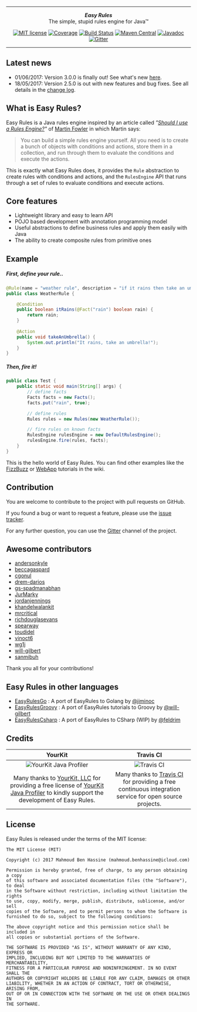 ***

<div align="center">
    <b><em>Easy Rules</em></b><br>
    The simple, stupid rules engine for Java&trade;
</div>

<div align="center">

[![MIT license](http://img.shields.io/badge/license-MIT-brightgreen.svg?style=flat)](http://opensource.org/licenses/MIT)
[![Coverage](https://coveralls.io/repos/j-easy/easy-rules/badge.svg?style=flat&branch=master&service=github)](https://coveralls.io/github/j-easy/easy-rules?branch=master)
[![Build Status](https://travis-ci.org/j-easy/easy-rules.svg?branch=master)](https://travis-ci.org/j-easy/easy-rules)
[![Maven Central](https://maven-badges.herokuapp.com/maven-central/org.jeasy/easy-rules-core/badge.svg?style=flat)](http://search.maven.org/#artifactdetails|org.jeasy|easy-rules-core|3.0.0|)
[![Javadoc](https://javadoc-emblem.rhcloud.com/doc/org.jeasy/easy-rules-core/badge.svg)](http://www.javadoc.io/doc/org.jeasy/easy-rules-core)
[![Gitter](https://badges.gitter.im/Join%20Chat.svg)](https://gitter.im/j-easy/easy-rules)

</div>

***

## Latest news

* 01/06/2017: Version 3.0.0 is finally out! See what's new [here](https://github.com/j-easy/easy-rules/releases).
* 18/05/2017: Version 2.5.0 is out with new features and bug fixes. See all details in the [change log](https://github.com/j-easy/easy-rules/releases).

## What is Easy Rules?

Easy Rules is a Java rules engine inspired by an article called *"[Should I use a Rules Engine?](http://martinfowler.com/bliki/RulesEngine.html)"* of [Martin Fowler](http://martinfowler.com/) in which Martin says:

> You can build a simple rules engine yourself. All you need is to create a bunch of objects with conditions and actions, store them in a collection, and run through them to evaluate the conditions and execute the actions.

This is exactly what Easy Rules does, it provides the `Rule` abstraction to create rules with conditions and actions, and the `RulesEngine` API that runs through a set of rules to evaluate conditions and execute actions.

## Core features

 * Lightweight library and easy to learn API
 * POJO based development with annotation programming model
 * Useful abstractions to define business rules and apply them easily with Java
 * The ability to create composite rules from primitive ones

## Example

##### First, define your rule..

```java
@Rule(name = "weather rule", description = "if it rains then take an umbrella" )
public class WeatherRule {

    @Condition
    public boolean itRains(@Fact("rain") boolean rain) {
        return rain;
    }
    
    @Action
    public void takeAnUmbrella() {
        System.out.println("It rains, take an umbrella!");
    }
}
```

##### Then, fire it!

```java
public class Test {
    public static void main(String[] args) {
        // define facts
        Facts facts = new Facts();
        facts.put("rain", true);

        // define rules
        Rules rules = new Rules(new WeatherRule());

        // fire rules on known facts
        RulesEngine rulesEngine = new DefaultRulesEngine();
        rulesEngine.fire(rules, facts);
    }
}
```

This is the hello world of Easy Rules. You can find other examples like the [FizzBuzz](https://github.com/j-easy/easy-rules/wiki/fizz-buzz) or [WebApp](https://github.com/j-easy/easy-rules/wiki/web-app) tutorials in the wiki.

## Contribution

You are welcome to contribute to the project with pull requests on GitHub.

If you found a bug or want to request a feature, please use the [issue tracker](https://github.com/j-easy/easy-rules/issues).

For any further question, you can use the [Gitter](https://gitter.im/j-easy/easy-rules) channel of the project.

## Awesome contributors

* [andersonkyle](https://github.com/andersonkyle)
* [beccagaspard](https://github.com/beccagaspard)
* [cgonul](https://github.com/cgonul)
* [drem-darios](https://github.com/drem-darios)
* [gs-spadmanabhan](https://github.com/gs-spadmanabhan)
* [JurMarky](https://github.com/JurMarky)
* [jordanjennings](https://github.com/jordanjennings)
* [khandelwalankit](https://github.com/khandelwalankit)
* [mrcritical](https://github.com/mrcritical)
* [richdouglasevans](https://github.com/richdouglasevans)
* [spearway](https://github.com/spearway)
* [toudidel](https://github.com/toudidel)
* [vinoct6](https://github.com/vinoct6)
* [wg1j](https://github.com/wg1j)
* [will-gilbert](https://github.com/will-gilbert)
* [sanmibuh](https://github.com/sanmibuh)

Thank you all for your contributions!

## Easy Rules in other languages

* [EasyRulesGo](https://github.com/CrowdStrike/easyrulesgo) : A port of EasyRules to Golang by [@jiminoc](https://github.com/jiminoc)
* [EasyRulesGroovy](https://github.com/will-gilbert/easyrules-tutorials-groovy) : A port of EasyRules tutorials to Groovy by [@will-gilbert](https://github.com/will-gilbert)
* [EasyRulesCsharp](https://github.com/feldrim/EasyRulesCsharp) : A port of EasyRules to CSharp (WIP) by [@feldrim](https://github.com/feldrim)

## Credits

|YourKit|Travis CI|
|:-:|:-:|
|![YourKit Java Profiler](https://www.yourkit.com/images/yklogo.png)|![Travis CI](https://cdn.travis-ci.com/images/logos/TravisCI-Full-Color-45e242791b7752b745a7ae53f265acd4.png)|
|Many thanks to [YourKit, LLC](https://www.yourkit.com/) for providing a free license of [YourKit Java Profiler](https://www.yourkit.com/java/profiler/index.jsp) to kindly support the development of Easy Rules.|Many thanks to [Travis CI](https://travis-ci.org) for providing a free continuous integration service for open source projects.|

## License
Easy Rules is released under the terms of the MIT license:

```
The MIT License (MIT)

Copyright (c) 2017 Mahmoud Ben Hassine (mahmoud.benhassine@icloud.com)

Permission is hereby granted, free of charge, to any person obtaining a copy
of this software and associated documentation files (the "Software"), to deal
in the Software without restriction, including without limitation the rights
to use, copy, modify, merge, publish, distribute, sublicense, and/or sell
copies of the Software, and to permit persons to whom the Software is
furnished to do so, subject to the following conditions:

The above copyright notice and this permission notice shall be included in
all copies or substantial portions of the Software.

THE SOFTWARE IS PROVIDED "AS IS", WITHOUT WARRANTY OF ANY KIND, EXPRESS OR
IMPLIED, INCLUDING BUT NOT LIMITED TO THE WARRANTIES OF MERCHANTABILITY,
FITNESS FOR A PARTICULAR PURPOSE AND NONINFRINGEMENT. IN NO EVENT SHALL THE
AUTHORS OR COPYRIGHT HOLDERS BE LIABLE FOR ANY CLAIM, DAMAGES OR OTHER
LIABILITY, WHETHER IN AN ACTION OF CONTRACT, TORT OR OTHERWISE, ARISING FROM,
OUT OF OR IN CONNECTION WITH THE SOFTWARE OR THE USE OR OTHER DEALINGS IN
THE SOFTWARE.
```
